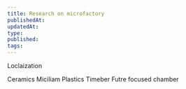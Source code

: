 ```yaml
---
title: Research on microfactory
publishedAt: 
updatedAt: 
type: 
published: 
tags:
---
```




Loclaization



Ceramics
Miciliam 
Plastics
Timeber
Futre focused chamber


